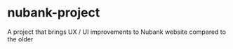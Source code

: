 # nubank-project
A project that brings UX / UI improvements to Nubank website compared to the older
